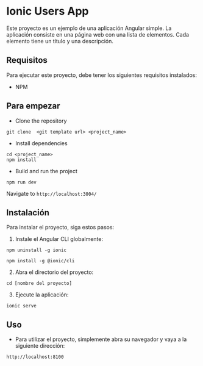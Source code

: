 # Ionic Users App

Este proyecto es un ejemplo de una aplicación Angular simple. La aplicación consiste en una página web con una lista de elementos. Cada elemento tiene un título y una descripción.

## Requisitos

Para ejecutar este proyecto, debe tener los siguientes requisitos instalados:

* NPM

## Para empezar
- Clone the repository
```
git clone  <git template url> <project_name>
```
- Install dependencies
```
cd <project_name>
npm install
```
- Build and run the project
```
npm run dev
```
  Navigate to `http://localhost:3004/`

## Instalación

Para instalar el proyecto, siga estos pasos:

1. Instale el Angular CLI globalmente:

```
npm uninstall -g ionic

npm install -g @ionic/cli
```
2. Abra el directorio del proyecto:
```
cd [nombre del proyecto]
```
3. Ejecute la aplicación:
```
ionic serve
```

## Uso
- Para utilizar el proyecto, simplemente abra su navegador y vaya a la siguiente dirección:

```
http://localhost:8100
```
